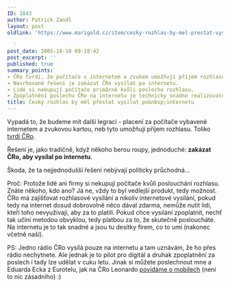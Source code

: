 ```yaml
---
ID: 1843
author: Patrick Zandl
layout: post
oldlink: 'https://www.marigold.cz/item/cesky-rozhlas-by-mel-prestat-vysilat-po-internetu

  '
post_date: 2005-10-10 09:18:42
post_excerpt: ''
published: true
summary_points:
- ČRo tvrdí, že počítače s internetem a zvukem umožňují příjem rozhlasu.
- Navrhované řešení je zakázat ČRo vysílat po internetu.
- Lidé si nekupují počítače primárně kvůli poslechu rozhlasu.
- Zpoplatnění poslechu ČRo na internetu je technicky snadno realizovatelné.
title: Český rozhlas by měl přestat vysílat po&nbsp;internetu
---
```


<p>Vypadá to, že budeme mít další legraci - placení za počítače vybavené internetem a zvukovou kartou, neb tyto umožňují příjem rozhlasu. Toliko <a href="http://www.ceskamedia.cz/article.html?id=155059">tvrdí ČRo</a>. </p>

<p>Řešení je, jako tradičně, když někoho berou roupy, jednoduché: <strong>zakázat ČRo, aby vysílal po internetu</strong>. </p>

<p>Škoda, že ta nejjednodušší řešení nebývají politicky průchodná...
</p>

<p>Proč: Protože lidé ani firmy si nekupují počítače kvůli poslouchání rozhlasu. Znáte někoho, kdo ano? Já ne, vždy to byl vedlejší produkt, tedy možnost. ČRo má zajišťovat rozhlasové vysílání a nikoliv internetové vysílání, pokud tedy na internet dosud dobrovolně něco dával zdarma, nemůže nutit lidi, kteří toho nevyužívají, aby za to platili. Pokud chce vysilání zpoplatnit, nechť tak učiní metodou obvyklou, tedy platbou za to, že skutečně posloucháte. Na internetu je to tak snadné a jsou tu desítky firem, co to umí (nakonec včetně naší).</p>

<p>PS: Jedno rádio ČRo vysílá pouze na internetu a tam uznávám, že ho přes rádio nechytnete. Ale jednak je to pilot pro digitál a druhak zpoplatnění za poslech i tady lze udělat v cuku letu. Jinak si můžete poslechnout mne a Eduarda Ecka z Eurotelu, jak na ČRo Leonardo <a href="http://www.rozhlas.cz/leonardo/hoste/_zprava/190416">povídáme o mobilech</a> (není to nic zásadního) :)
</p>